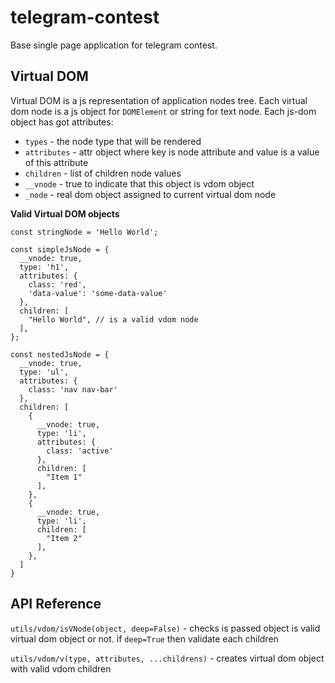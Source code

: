 # telegram-contest

Base single page application for telegram contest. 

## Virtual DOM

Virtual DOM is a js representation of application nodes tree. Each virtual dom node is a js object for
 `DOMElement` or
string for text node. Each js-dom object has got attributes:
  - `types` - the node type that will be rendered
  - `attributes` - attr object where key is node attribute and value is a value of this attribute
  - `children` - list of children node values
  - `__vnode` - true to indicate that this object is vdom object
  - `_node` - real dom object assigned to current virtual dom node
  
**Valid Virtual DOM objects**

```$js
const stringNode = 'Hello World';

const simpleJsNode = {
  __vnode: true,
  type: 'h1',
  attributes: {
    class: 'red',
    'data-value': 'some-data-value'
  },
  children: [
    "Hello World", // is a valid vdom node
  ],
};

const nestedJsNode = {
  __vnode: true,
  type: 'ul',
  attributes: {
    class: 'nav nav-bar'
  },
  children: [
    {
      __vnode: true,
      type: 'li',
      attributes: {
        class: 'active'
      },
      children: [
        "Item 1"
      ],
    },
    {
      __vnode: true,
      type: 'li',
      children: [
        "Item 2"
      ],
    },
  ]
}
```
  
## API Reference


`utils/vdom/isVNode(object, deep=False)` - checks is passed object is valid virtual dom object or not.
if `deep=True` then validate each children

`utils/vdom/v(type, attributes, ...childrens)` - creates virtual dom object with valid vdom children

